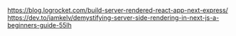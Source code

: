 https://blog.logrocket.com/build-server-rendered-react-app-next-express/
https://dev.to/iamkelv/demystifying-server-side-rendering-in-next-js-a-beginners-guide-55lh
